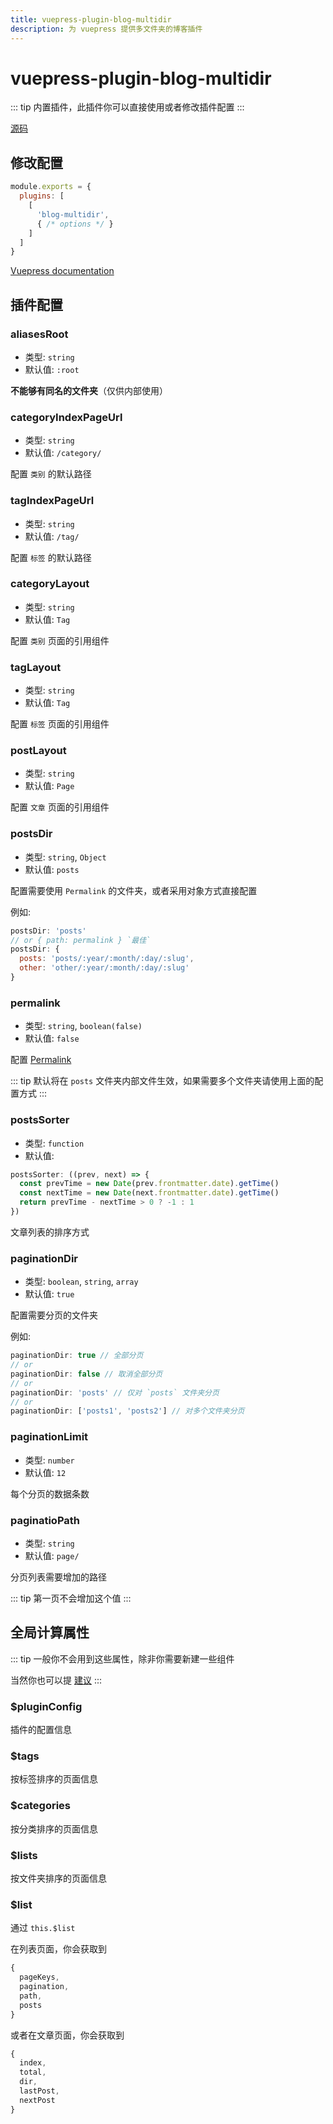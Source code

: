 ```yaml
---
title: vuepress-plugin-blog-multidir
description: 为 vuepress 提供多文件夹的博客插件
---
```


# vuepress-plugin-blog-multidir

::: tip
内置插件，此插件你可以直接使用或者修改插件配置
:::

[源码](https://github.com/tolking/vuepress-plugin-blog-multidir)

## 修改配置

``` js
module.exports = {
  plugins: [
    [
      'blog-multidir',
      { /* options */ }
    ]
  ]
}
```

[Vuepress documentation](https://vuepress.vuejs.org/zh/plugin/using-a-plugin.html)

## 插件配置

### aliasesRoot

- 类型: `string`
- 默认值: `:root`

**不能够有同名的文件夹**（仅供内部使用）

### categoryIndexPageUrl

- 类型: `string`
- 默认值: `/category/`

配置 `类别` 的默认路径

### tagIndexPageUrl

- 类型: `string`
- 默认值: `/tag/`

配置 `标签` 的默认路径

### categoryLayout

- 类型: `string`
- 默认值: `Tag`

配置 `类别` 页面的引用组件

### tagLayout

- 类型: `string`
- 默认值: `Tag`

配置 `标签` 页面的引用组件

### postLayout

- 类型: `string`
- 默认值: `Page`

配置 `文章` 页面的引用组件

### postsDir

- 类型: `string`, `Object`
- 默认值: `posts`

配置需要使用 `Permalink` 的文件夹，或者采用对象方式直接配置

例如:

``` js
postsDir: 'posts'
// or { path: permalink } `最佳`
postsDir: {
  posts: 'posts/:year/:month/:day/:slug',
  other: 'other/:year/:month/:day/:slug'
}
```

### permalink

- 类型: `string`, `boolean(false)`
- 默认值: `false`

配置 [Permalink](https://vuepress.vuejs.org/zh/guide/permalinks.html#template-variables)

::: tip
默认将在 `posts` 文件夹内部文件生效，如果需要多个文件夹请使用上面的配置方式
:::

### postsSorter

- 类型: `function`
- 默认值:

``` js
postsSorter: ((prev, next) => {
  const prevTime = new Date(prev.frontmatter.date).getTime()
  const nextTime = new Date(next.frontmatter.date).getTime()
  return prevTime - nextTime > 0 ? -1 : 1
})
```

文章列表的排序方式

### paginationDir

- 类型: `boolean`, `string`, `array`
- 默认值: `true`

配置需要分页的文件夹

例如:

``` js
paginationDir: true // 全部分页
// or
paginationDir: false // 取消全部分页
// or
paginationDir: 'posts' // 仅对 `posts` 文件夹分页
// or
paginationDir: ['posts1', 'posts2'] // 对多个文件夹分页
```

### paginationLimit

- 类型: `number`
- 默认值: `12`

每个分页的数据条数

### paginatioPath

- 类型: `string`
- 默认值: `page/`

分页列表需要增加的路径

::: tip
第一页不会增加这个值
:::

## 全局计算属性

::: tip
一般你不会用到这些属性，除非你需要新建一些组件

当然你也可以提 [建议](https://github.com/tolking/vuepress-theme-ououe/issues)
:::

### $pluginConfig

插件的配置信息

### $tags

按标签排序的页面信息

### $categories

按分类排序的页面信息

### $lists

按文件夹排序的页面信息

### $list

通过 `this.$list`

在列表页面，你会获取到

``` js
{
  pageKeys,
  pagination,
  path,
  posts
}
```

或者在文章页面，你会获取到

``` js
{
  index,
  total,
  dir,
  lastPost,
  nextPost
}
```
